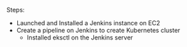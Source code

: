 Steps:
* Launched and Installed a Jenkins instance on EC2
* Create a pipeline on Jenkins to create Kubernetes cluster
   * Installed eksctl on the Jenkins server